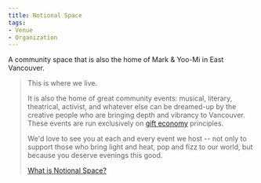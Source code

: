 ```yaml
---
title: Notional Space
tags:
- Venue
- Organization
---
```

A community space that is also the home of Mark & Yoo-Mi in East Vancouver.

> This is where we live.
>
>It is also the home of great community events: musical, literary, theatrical, activist, and whatever else can be dreamed-up by the creative people who are bringing depth and vibrancy to Vancouver. These events are run exclusively on [gift economy](https://notional.space/about-notional-space/a-gift-economy-project/) principles.
>
> We'd love to see you at each and every event we host -- not only to support those who bring light and heat, pop and fizz to our world, but because you deserve evenings this good.
> 
> [What is Notional Space?](https://notional.space/about-notional-space/what-is-notional-space/)

